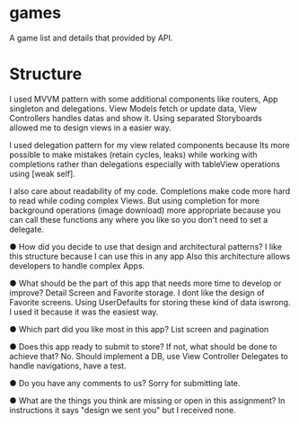 # games
A game list and details that provided by API.

# Structure 
I used MVVM pattern with some additional components like routers, App singleton and delegations. 
View Models fetch or update data, View Controllers handles datas and show it. Using separated Storyboards allowed me to design views in a easier way. 

I used delegation pattern for my view related components because Its more possible to make mistakes (retain cycles, leaks) while working with completions rather than delegations especially with tableView operations using [weak self].

I also care about readability of my code. Completions make code more hard to read while coding complex Views. But using completion for more background operations (image download) more appropriate because you can call these functions any where you like so you don't need to set a delegate.

● How did you decide to use that design and architectural patterns?
I like this structure because I can use this in any app Also this architecture allows developers to handle complex Apps.

● What should be the part of this app that needs more time to develop or improve?
Detail Screen and Favorite storage. I dont like the design of Favorite screens. Using UserDefaults for storing these kind of data iswrong. I used it because it was the easiest way.

● Which part did you like most in this app?
List screen and pagination 

● Does this app ready to submit to store? If not, what should be done to achieve that?
No. Should implement a DB, use View Controller Delegates to handle navigations, have a test.

● Do you have any comments to us?
Sorry for submitting late.

● What are the things you think are missing or open in this assignment?
In instructions it says "design we sent you" but I received none.
